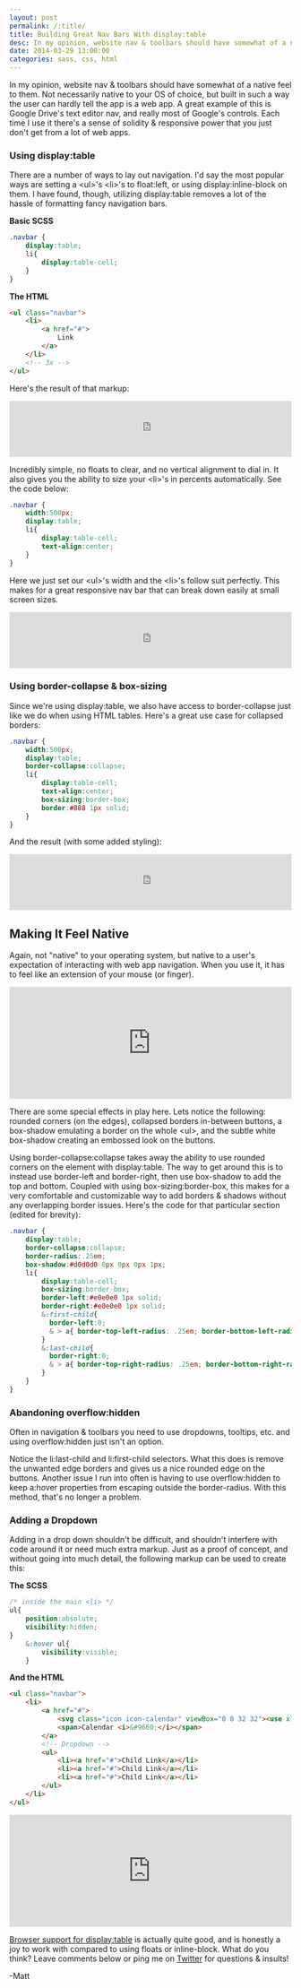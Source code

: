 ```yaml
---
layout: post
permalink: /:title/
title: Building Great Nav Bars With display:table
desc: In my opinion, website nav & toolbars should have somewhat of a native feel to them.
date: 2014-03-29 13:00:00
categories: sass, css, html
---
```


<p>In my opinion, website nav & toolbars should have somewhat of a native feel to them. Not necessarily native to your OS of choice, but built in such a way the user can hardly tell the app is a web app. A great example of this is Google Drive's text editor nav, and really most of Google's controls. Each time I use it there's a sense of solidity & responsive power that you just don't get from a lot of web apps.</p>

<h3 id="usingdisplaytable">Using <span class="inline-code">display:table</span></h3>

<p>There are a number of ways to lay out navigation. I'd say the most popular ways are setting a <span class="inline-code">&lt;ul&gt;</span>'s <span class="inline-code">&lt;li&gt;</span>'s to <span class="inline-code">float:left</span>, or using <span class="inline-code">display:inline-block</span> on them. I have found, though, utilizing <span class="inline-code">display:table</span> removes a lot of the hassle of formatting fancy navigation bars.</p>

<p><strong>Basic SCSS</strong></p>

~~~ scss
.navbar {
    display:table;
    li{
        display:table-cell;
    }
}
~~~

<p><strong>The HTML</strong></p>

~~~ html
<ul class="navbar">
    <li>
        <a href="#">
            Link
        </a>
    </li>
    <!-- 3x -->
</ul>
~~~

<p>Here's the result of that markup:</p>

<iframe width="100%" height="100" src="http://jsfiddle.net/mattboldt/Mz6Fw/1/embedded/result" allowfullscreen="allowfullscreen" frameborder="0"></iframe><p></p>

<p>Incredibly simple, no floats to clear, and no vertical alignment to dial in. It also gives you the ability to size your <span class="inline-code">&lt;li&gt;</span>'s in percents automatically. See the code below:</p>

~~~ scss
.navbar {
    width:500px;
    display:table;
    li{
        display:table-cell;
        text-align:center;
    }
}
~~~

<p>Here we just set our <span class="inline-code">&lt;ul&gt;</span>'s width and the <span class="inline-code">&lt;li&gt;</span>'s follow suit perfectly. This makes for a great responsive nav bar that can break down easily at small screen sizes.</p>

<iframe width="100%" height="100" src="http://jsfiddle.net/mattboldt/Mz6Fw/2/embedded/result" allowfullscreen="allowfullscreen" frameborder="0"></iframe><p></p>

<h3 id="usingbordercollapseboxsizing">Using <span class="inline-code">border-collapse</span> & <span class="inline-code">box-sizing</span></h3>

<p>Since we're using <span class="inline-code">display:table</span>, we also have access to <span class="inline-code">border-collapse</span> just like we do when using HTML tables. Here's a great use case for collapsed borders:</p>

~~~ scss
.navbar {
    width:500px;
    display:table;
    border-collapse:collapse;
    li{
        display:table-cell;
        text-align:center;
        box-sizing:border-box;
        border:#888 1px solid;
    }
}
~~~

<p>And the result (with some added styling):</p>

<iframe width="100%" height="100" src="http://jsfiddle.net/mattboldt/Mz6Fw/3/embedded/result" allowfullscreen="allowfullscreen" frameborder="0"></iframe><p></p>

<h2 id="makingitfeelnative">Making It Feel Native</h2>

<p>Again, not "native" to your operating system, but native to a user's expectation of interacting with web app navigation. When you use it, it has to feel like an extension of your mouse (or finger).</p>

<iframe width="100%" height="200" src="http://jsfiddle.net/mattboldt/Mz6Fw/7/embedded/result" allowfullscreen="allowfullscreen" frameborder="0"></iframe><p></p>

<p>There are some special effects in play here. Lets notice the following: rounded corners (on the edges), collapsed borders in-between buttons, a box-shadow emulating a border on the whole <span class="inline-code">&lt;ul&gt;</span>, and the subtle white box-shadow creating an embossed look on the buttons.</p>

<p>Using <span class="inline-code">border-collapse:collapse</span> takes away the ability to use rounded corners on the element with <span class="inline-code">display:table</span>. The way to get around this is to instead use <span class="inline-code">border-left</span> and <span class="inline-code">border-right</span>, then use box-shadow to add the top and bottom. Coupled with using <span class="inline-code">box-sizing:border-box</span>, this makes for a very comfortable and customizable way to add borders & shadows without any overlapping border issues. Here's the code for that particular section (edited for brevity):</p>

~~~ scss
.navbar {
    display:table;
    border-collapse:collapse;
    border-radius:.25em;
    box-shadow:#d0d0d0 0px 0px 0px 1px;
    li{
        display:table-cell;
        box-sizing:border-box;
        border-left:#e0e0e0 1px solid;
        border-right:#e0e0e0 1px solid;
        &:first-child{
          border-left:0;
          & > a{ border-top-left-radius: .25em; border-bottom-left-radius: .25em; }
        }
        &:last-child{
          border-right:0;
          & > a{ border-top-right-radius: .25em; border-bottom-right-radius: .25em; }
        }
    }
}
~~~

<h3 id="abandoningoverflowhidden">Abandoning <span class="inline-code">overflow:hidden</span></h3>

<p>Often in navigation & toolbars you need to use dropdowns, tooltips, etc. and using <span class="inline-code">overflow:hidden</span> just isn't an option.</p>

<p>Notice the <span class="inline-code">li:last-child</span> and <span class="inline-code">li:first-child</span> selectors. What this does is remove the unwanted edge borders and gives us a nice rounded edge on the buttons. Another issue I run into often is having to use <span class="inline-code">overflow:hidden</span> to keep <span class="inline-code">a:hover</span> properties from escaping outside the <span class="inline-code">border-radius</span>. With this method, that's no longer a problem.</p>

<h3 id="addingadropdown">Adding a Dropdown</h3>

<p>Adding in a drop down shouldn't be difficult, and shouldn't interfere with code around it or need much extra markup. Just as a proof of concept, and without going into much detail, the following markup can be used to create this:</p>

<p><strong>The SCSS</strong></p>

~~~ scss
/* inside the main <li> */
ul{
    position:absolute;
    visibility:hidden;
}
    &:hover ul{
        visibility:visible;
    }
~~~

<p><strong>And the HTML</strong></p>

~~~ html
<ul class="navbar">
    <li>
        <a href="#">
            <svg class="icon icon-calendar" viewBox="0 0 32 32"><use xlink:href="#icon-calendar"></use></svg>
            <span>Calendar <i>&#9660;</i></span>
        </a>
        <!-- Dropdown -->
        <ul>
            <li><a href="#">Child Link</a></li>
            <li><a href="#">Child Link</a></li>
            <li><a href="#">Child Link</a></li>
        </ul>
    </li>
</ul>
~~~

<iframe width="100%" height="200" src="http://jsfiddle.net/mattboldt/Mz6Fw/8/embedded/result" allowfullscreen="allowfullscreen" frameborder="0"></iframe><p></p>

<p>
<a href="http://caniuse.com/#search=display%3Atable">Browser support for display:table</a> is actually quite good, and is honestly a joy to work with compared to using floats or inline-block. What do you think? Leave comments below or ping me on <a href="http://www.twitter.com/atmattb">Twitter</a> for questions & insults!
</p>
<p>-Matt</p>
